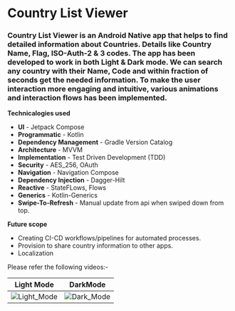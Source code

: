 # Country List Viewer

### Country List Viewer is an Android Native app that helps to find detailed information about Countries. Details like Country Name, Flag, ISO-Auth-2 & 3 codes. The app has been developed to work in both Light & Dark mode. We can search any country with their Name, Code and within fraction of seconds get the needed information. To make the user interaction more engaging and intuitive, various animations and interaction flows has been implemented.

**Technicalogies used**
- **UI** - Jetpack Compose
- **Programmatic** - Kotlin
- **Dependency Management** - Gradle Version Catalog
- **Architecture** - MVVM
- **Implementation** - Test Driven Development (TDD)
- **Security** - AES_256, OAuth
- **Navigation** - Navigation Compose
- **Dependency Injection** - Dagger-Hilt
- **Reactive** - StateFLows, Flows
- **Generics** - Kotlin-Generics
- **Swipe-To-Refresh** - Manual update from api 
  when swiped down from top.


**Future scope**
- Creating CI-CD workflows/pipelines for automated processes.
- Provision to share country information to other apps.
- Localization

Please refer the following videos:-

  Light Mode   |   DarkMode                            
:-------------:|:-------------:     
![Light_Mode](https://github.com/user-attachments/assets/6d00f5ef-733a-40f3-bcb1-ea4a4c70b288)|![Dark_Mode](https://github.com/user-attachments/assets/8fbc1be2-7e21-4bc4-8102-9484c7d00bf9)
